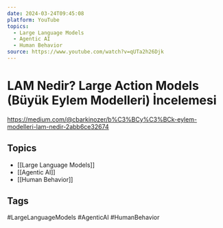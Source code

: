 ```yaml
---
date: 2024-03-24T09:45:08
platform: YouTube
topics:
  - Large Language Models
  - Agentic AI
  - Human Behavior
source: https://www.youtube.com/watch?v=qUTa2h26Djk
---
```

# LAM Nedir? Large Action Models (Büyük Eylem Modelleri) İncelemesi

https://medium.com/@cbarkinozer/b%C3%BCy%C3%BCk-eylem-modelleri-lam-nedir-2abb6ce32674

## Topics
- [[Large Language Models]]
- [[Agentic AI]]
- [[Human Behavior]]

## Tags
#LargeLanguageModels #AgenticAI #HumanBehavior